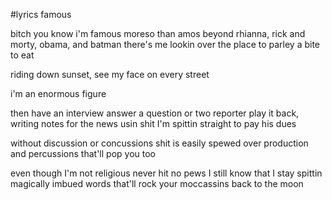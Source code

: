#lyrics
famous

bitch you know i'm famous
moreso than amos
beyond rhianna, rick and morty, obama, and batman there's me
lookin over the place to parley a bite to eat

riding down sunset, see my face on every street


i'm an enormous figure


then have an interview
answer a question or two
reporter play it back, writing notes for the news
usin shit I'm spittin straight to pay his dues






without discussion or concussions shit is easily spewed
over production and percussions that'll pop you too

even though I'm not religious never hit no pews
I still know that I stay spittin magically imbued
words that'll rock your moccassins back to the moon
